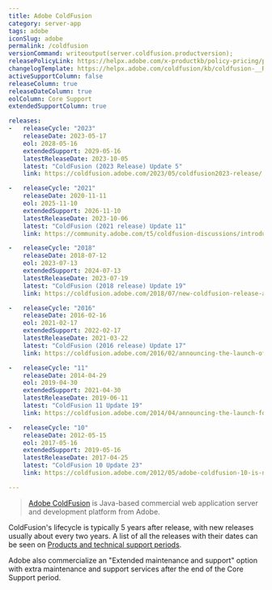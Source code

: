 ```yaml
---
title: Adobe ColdFusion
category: server-app
tags: adobe
iconSlug: adobe
permalink: /coldfusion
versionCommand: writeoutput(server.coldfusion.productversion);
releasePolicyLink: https://helpx.adobe.com/x-productkb/policy-pricing/policy_enterprise_lifecycle.html
changelogTemplate: https://helpx.adobe.com/coldfusion/kb/coldfusion-__RELEASE_CYCLE__-updates.html
activeSupportColumn: false
releaseColumn: true
releaseDateColumn: true
eolColumn: Core Support
extendedSupportColumn: true

releases:
-   releaseCycle: "2023"
    releaseDate: 2023-05-17
    eol: 2028-05-16
    extendedSupport: 2029-05-16
    latestReleaseDate: 2023-10-05
    latest: "ColdFusion (2023 Release) Update 5"
    link: https://coldfusion.adobe.com/2023/05/coldfusion2023-release/

-   releaseCycle: "2021"
    releaseDate: 2020-11-11
    eol: 2025-11-10
    extendedSupport: 2026-11-10
    latestReleaseDate: 2023-10-06
    latest: "ColdFusion (2021 release) Update 11"
    link: https://community.adobe.com/t5/coldfusion-discussions/introducing-adobe-coldfusion-2021-release/m-p/11585468

-   releaseCycle: "2018"
    releaseDate: 2018-07-12
    eol: 2023-07-13
    extendedSupport: 2024-07-13
    latestReleaseDate: 2023-07-19
    latest: "ColdFusion (2018 release) Update 19"
    link: https://coldfusion.adobe.com/2018/07/new-coldfusion-release-adds-performance-monitoring-toolset-for-measuring-monitoring-and-managing-high-performing-web-apps/

-   releaseCycle: "2016"
    releaseDate: 2016-02-16
    eol: 2021-02-17
    extendedSupport: 2022-02-17
    latestReleaseDate: 2021-03-22
    latest: "ColdFusion (2016 release) Update 17"
    link: https://coldfusion.adobe.com/2016/02/announcing-the-launch-of-the-newest-version-of-coldfusion-adobe-coldfusion-2016-release/

-   releaseCycle: "11"
    releaseDate: 2014-04-29
    eol: 2019-04-30
    extendedSupport: 2021-04-30
    latestReleaseDate: 2019-06-11
    latest: "ColdFusion 11 Update 19"
    link: https://coldfusion.adobe.com/2014/04/announcing-the-launch-for-coldfusion-11-and-coldfusion-builder-3/

-   releaseCycle: "10"
    releaseDate: 2012-05-15
    eol: 2017-05-16
    extendedSupport: 2019-05-16
    latestReleaseDate: 2017-04-25
    latest: "ColdFusion 10 Update 23"
    link: https://coldfusion.adobe.com/2012/05/adobe-coldfusion-10-is-now-available/

---
```


> [Adobe ColdFusion](https://www.adobe.com/products/coldfusion-family.html) is Java-based commercial
> web application server and development platform from Adobe.

ColdFusion's lifecycle is typically 5 years after release, with new releases usually about every two
years. A list of all the releases with their dates can be seen on
[Products and technical support periods](https://helpx.adobe.com/support/programs/eol-matrix.html).

Adobe also commercialize an "Extended maintenance and support" option with extra maintenance and
support services after the end of the Core Support period.
